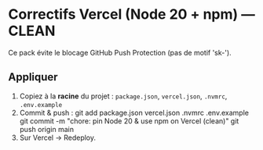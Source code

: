 # Correctifs Vercel (Node 20 + npm) — CLEAN

Ce pack évite le blocage GitHub Push Protection (pas de motif 'sk-').

## Appliquer
1) Copiez à la **racine** du projet : `package.json`, `vercel.json`, `.nvmrc`, `.env.example`
2) Commit & push :
   git add package.json vercel.json .nvmrc .env.example
   git commit -m "chore: pin Node 20 & use npm on Vercel (clean)"
   git push origin main
3) Sur Vercel → Redeploy.
